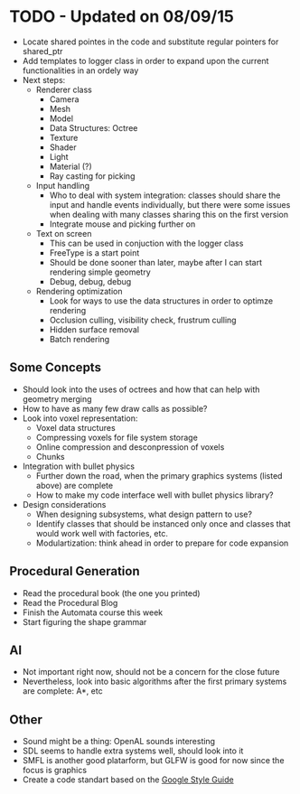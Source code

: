 # TODO - Updated on 08/09/15

+ Locate shared pointes in the code and substitute regular pointers for shared_ptr<Type>
+ Add templates to logger class in order to expand upon the current functionalities in an ordely way
+ Next steps:
  * Renderer class
    - Camera
    - Mesh
    - Model
    - Data Structures: Octree
    - Texture
    - Shader
    - Light
    - Material (?)
    - Ray casting for picking
  * Input handling
    - Who to deal with system integration: classes should share the input and handle events individually, but there were some issues when dealing with many classes sharing this on the first version
    - Integrate mouse and picking further on
  * Text on screen
    - This can be used in conjuction with the logger class
    - FreeType is a start point
    - Should be done sooner than later, maybe after I can start rendering simple geometry
    - Debug, debug, debug
  * Rendering optimization
    - Look for ways to use the data structures in order to optimze rendering
    - Occlusion culling, visibility check, frustrum culling
    - Hidden surface removal
    - Batch rendering

## Some Concepts

* Should look into the uses of octrees and how that can help with geometry merging
* How to have as many few draw calls as possible?
* Look into voxel representation:
  - Voxel data structures
  - Compressing voxels for file system storage
  - Online compression and desconpression of voxels
  - Chunks
* Integration with bullet physics
  - Further down the road, when the primary graphics systems (listed above) are complete
  - How to make my code interface well with bullet physics library?
* Design considerations
  - When designing subsystems, what design pattern to use?
  - Identify classes that should be instanced only once and classes that would work well with factories, etc.
  - Modulartization: think ahead in order to prepare for code expansion

## Procedural Generation

* Read the procedural book (the one you printed)
* Read the Procedural Blog
* Finish the Automata course this week
* Start figuring the shape grammar

## AI

* Not important right now, should not be a concern for the close future
* Nevertheless, look into basic algorithms after the first primary systems are complete: A*, etc

## Other

* Sound might be a thing: OpenAL sounds interesting
* SDL seems to handle extra systems well, should look into it
* SMFL is another good platarform, but GLFW is good for now since the focus is graphics
* Create a code standart based on the [Google Style Guide](https://google-styleguide.googlecode.com/svn/trunk/cppguide.html)

